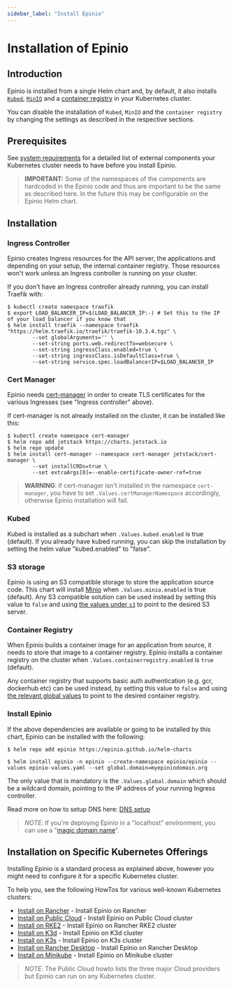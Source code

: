 ```yaml
---
sidebar_label: "Install Epinio"
---
```


# Installation of Epinio

## Introduction
Epinio is installed from a single Helm chart and, by default, it also installs [`Kubed`](#kubed), [`MinIO`](#s3-storage)
and a [container registry](#container-registry) in your Kubernetes cluster.

You can disable the installation of `Kubed`, `MinIO` and the `container registry` by changing the settings as described in the respective sections.


## Prerequisites

See [system requirements](/references/system_requirements.md) for a detailed list of external components your
Kubernetes cluster needs to have before you install Epinio.

> **IMPORTANT:** Some of the namespaces of the components are hardcoded in the Epinio
code and thus are important to be the same as described here. In the future this
may be configurable on the Epinio Helm chart.

## Installation
### Ingress Controller

Epinio creates Ingress resources for the API server, the applications and depending
on your setup, the internal container registry. Those resources won't work unless
an Ingress controller is running on your cluster.

If you don't have an Ingress controller already running, you can install Traefik with:

```
$ kubectl create namespace traefik
$ export LOAD_BALANCER_IP=$(LOAD_BALANCER_IP:-) # Set this to the IP of your load balancer if you know that
$ helm install traefik --namespace traefik "https://helm.traefik.io/traefik/traefik-10.3.4.tgz" \
		--set globalArguments='' \
		--set-string ports.web.redirectTo=websecure \
		--set-string ingressClass.enabled=true \
		--set-string ingressClass.isDefaultClass=true \
		--set-string service.spec.loadBalancerIP=$LOAD_BALANCER_IP
```

### Cert Manager

Epinio needs [cert-manager](https://cert-manager.io/) in order to create TLS
certificates for the various Ingresses (see "Ingress controller" above).

If cert-manager is not already installed on the cluster, it can be installed like this:

```
$ kubectl create namespace cert-manager
$ helm repo add jetstack https://charts.jetstack.io
$ helm repo update
$ helm install cert-manager --namespace cert-manager jetstack/cert-manager \
		--set installCRDs=true \
		--set extraArgs[0]=--enable-certificate-owner-ref=true
```

> **WARNING**: if cert-manager isn't installed in the namespace `cert-manager`,
> you have to set `.Values.certManagerNamespace` accordingly, otherwise Epinio installation will fail.

### Kubed

Kubed is installed as a subchart when `.Values.kubed.enabled` is true (default).
If you already have kubed running, you can skip the installation by setting
the helm value "kubed.enabled" to "false".

### S3 storage

Epinio is using an S3 compatible storage to store the application source code.
This chart will install [Minio](https://min.io/) when `.Values.minio.enabled` is
true (default). Any S3 compatible solution can be used instead by setting this
value to `false` and using [the values under `s3`](https://github.com/epinio/helm-charts/blob/b389a4875af9f03b484a911c49a14f834ba04b64/chart/epinio/values.yaml#L44)
to point to the desired S3 server.

### Container Registry

When Epinio builds a container image for an application from source, it needs
to store that image to a container registry. Epinio installs a container registry
on the cluster when `.Values.containerregistry.enabled` is `true` (default).

Any container registry that supports basic auth authentication (e.g. gcr, dockerhub etc) can be used
instead, by setting this value to `false` and using
[the relevant global values](https://github.com/epinio/helm-charts/blob/b389a4875af9f03b484a911c49a14f834ba04b64/chart/epinio/values.yaml#L107-L111)
to point to the desired container registry.

### Install Epinio

If the above dependencies are available or going to be installed by this chart,
Epinio can be installed with the following:

```
$ helm repo add epinio https://epinio.github.io/helm-charts
```

```
$ helm install epinio -n epinio --create-namespace epinio/epinio --values epinio-values.yaml --set global.domain=myepiniodomain.org
```

The only value that is mandatory is the `.Values.global.domain` which
should be a wildcard domain, pointing to the IP address of your running
Ingress controller.

Read more on how to setup DNS here: [DNS setup](dns_setup.md)

> *NOTE*: If you're deploying Epinio in a "localhost" environment, you can use a "[magic domain name](magicDNS_setup.md)".

## Installation on Specific Kubernetes Offerings

Installing Epinio is a standard process as explained above, however you might need to configure it for a specific Kubernetes cluster.

To help you, see the following HowTos for various well-known Kubernetes clusters:

- [Install on Rancher](/howtos/install_epinio_on_rancher.md) - Install Epinio on Rancher
- [Install on Public Cloud](/howtos/install_epinio_on_public_cloud.md) - Install Epinio on Public Cloud cluster
- [Install on RKE2](/howtos/install_epinio_on_rke.md) - Install Epinio on Rancher RKE2 cluster
- [Install on K3d](/howtos/install_epinio_on_k3d.md) - Install Epinio on K3d cluster
- [Install on K3s](/howtos/install_epinio_on_k3s.md) - Install Epinio on K3s cluster
- [Install on Rancher Desktop](/howtos/install_epinio_on_rancher_desktop.md) - Install Epinio on Rancher Desktop
- [Install on Minikube](/howtos/install_epinio_on_minikube.md) - Install Epinio on Minikube cluster

> *NOTE*: The Public Cloud howto lists the three major Cloud providers but Epinio can run on any Kubernetes cluster.
